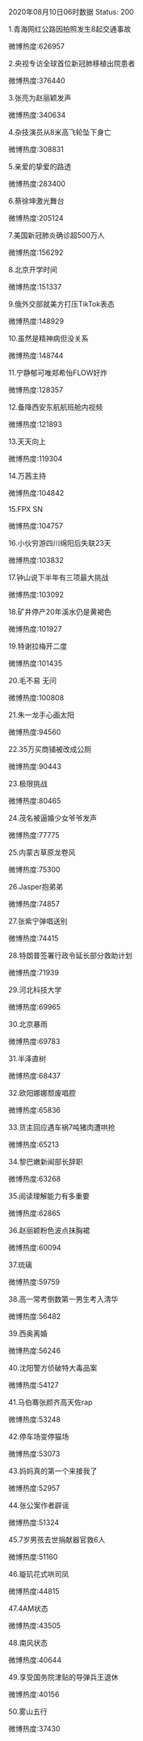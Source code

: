2020年08月10日06时数据
Status: 200

1.青海网红公路因拍照发生8起交通事故

微博热度:626957

2.央视专访全球首位新冠肺移植出院患者

微博热度:376440

3.张亮为赵丽颖发声

微博热度:340634

4.杂技演员从8米高飞轮坠下身亡

微博热度:308831

5.亲爱的挚爱的路透

微博热度:283400

6.蔡徐坤激光舞台

微博热度:205124

7.美国新冠肺炎确诊超500万人

微博热度:156292

8.北京开学时间

微博热度:151337

9.俄外交部就美方打压TikTok表态

微博热度:148929

10.虽然是精神病但没关系

微博热度:148744

11.宁静郁可唯郑希怡FLOW好炸

微博热度:128357

12.备降西安东航航班舱内视频

微博热度:121893

13.天天向上

微博热度:119304

14.万茜主持

微博热度:104842

15.FPX SN

微博热度:104757

16.小伙穷游四川绵阳后失联23天

微博热度:103832

17.钟山说下半年有三项最大挑战

微博热度:103092

18.矿井停产20年溪水仍是黄褐色

微博热度:101927

19.特谢拉梅开二度

微博热度:101435

20.毛不易 无问

微博热度:100808

21.朱一龙手心画太阳

微博热度:94560

22.35万买商铺被改成公厕

微博热度:90443

23.极限挑战

微博热度:80465

24.茂名被逼婚少女爷爷发声

微博热度:77775

25.内蒙古草原龙卷风

微博热度:75300

26.Jasper抱弟弟

微博热度:74857

27.张紫宁弹唱送别

微博热度:74415

28.特朗普签署行政令延长部分救助计划

微博热度:71939

29.河北科技大学

微博热度:69965

30.北京暴雨

微博热度:69783

31.半泽直树

微博热度:68437

32.欧阳娜娜颓废唱腔

微博热度:65836

33.货主回应遇车祸7吨猪肉遭哄抢

微博热度:65213

34.黎巴嫩新闻部长辞职

微博热度:63268

35.阅读理解能力有多重要

微博热度:62865

36.赵丽颖粉色波点抹胸裙

微博热度:60094

37.琉璃

微博热度:59759

38.高一常考倒数第一男生考入清华

微博热度:56482

39.西奥离婚

微博热度:56246

40.沈阳警方侦破特大毒品案

微博热度:54127

41.马伯骞张颜齐高天佐rap

微博热度:53248

42.停车场变停猫场

微博热度:53073

43.妈妈真的第一个来接我了

微博热度:52957

44.张公案作者辟谣

微博热度:51324

45.7岁男孩去世捐献器官救6人

微博热度:51160

46.璇玑花式哄司凤

微博热度:44815

47.4AM状态

微博热度:43505

48.南风状态

微博热度:40644

49.享受国务院津贴的导弹兵王退休

微博热度:40156

50.雾山五行

微博热度:37430

